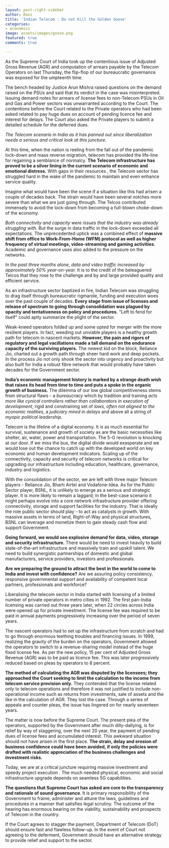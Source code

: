 ```yaml
---
layout: post-right-sidebar
author: Ravi
title: 'Indian Telecom : Do not Kill the Golden Goose'
categories:
- economics
image: assets/images/goose.png
featured: true
comments: true

---
```

As the Supreme Court of India took up the contentious issue of Adjusted Gross Revenue (AGR) and computation of arrears payable by the Telecom Operators on last Thursday, the flip-flop of our bureaucratic governance was exposed for the umpteenth time.

The bench headed by Justice Arun Mishra raised questions on the demand raised on the PSUs and said that its verdict in the case was misinterpreted. Issuing demand notes for arrears of license fees to non-Telecom PSUs in Oil and Gas and Power sectors  was unwarranted according to the Court. The contentions before the Court related to the Private operators who had been asked related to pay huge dues on account of pending licence fee and interest for delays. The Court also asked the Private players to submit a detailed schedule  for the deferred dues.

_The Telecom scenario in India as it has panned out since liberalization needs a serious and critical look at this juncture._

At this time, when the nation is reeling from the fall out of the pandemic lock-down and mass reverse migration, telecom has provided the life-line for regaining a semblance of normalcy. **The Telecom infrastructure has proved to be a silver lining in the current scenario of economic and emotional distress.** With gaps in their resources , the Telecom sector has struggled hard in the wake of the pandemic to maintain and even enhance service quality. 

Imagine what would have been the scene if a situation like this had arisen a couple of decades back. The strain would have been several notches more severe than what we are just going through. The Telcos contributed immensely to avoid the lock-down from becoming a full-blown choke-down of the economy. 

_Both connectivity and capacity were issues that the industry was already struggling with_. But the surge in data traffic in the lock-down exceeded all expectations. The unprecedented uptick was a combined effect of **massive shift from office to Work-From-Home (WFM) protocol as well as higher frequency of virtual meetings, video-streaming and gaming activities.**  Academic and governance uses also added to the pressure on the networks.

_In the past three months alone,  data and video traffic increased by approximately 50% year-on-year._ It is to the credit of the beleaguered Telcos that they rose to the challenge and by and large provided quality and efficient service.

As an infrastructure sector baptized in fire, Indian Telecom was struggling to drag itself through bureaucratic rigmarole, funding and execution woes over the past couple of decades. **Every stage from issue of licenses and release of spectrum to going through consolidation was plagued by opacity and tentativeness on policy and procedures.** “Left to fend for itself” could aptly summarize the plight of the sector.

Weak-kneed operators folded up and some opted for merger with the more resilient players. In fact, weeding out unviable players is a healthy growth path for telecom in nascent markets. **However, the pain and rigors of regulatory and legal vacillations made a tall demand on the endurance capacity of the surviving players.** The newest kid on the block, Reliance Jio, charted out a growth path through sheer hard work and deep pockets. In the process Jio not only shook the sector into urgency and proactivity but also built for India a robust fibre network that would probably have taken decades for the Government sector.

**India’s economic management history is marked by a strange death wish** **that raises its head from time to time and puts a spoke in the organic growth of business.** The dilemma of our low global competitiveness stems from structural flaws - a _bureaucracy_ which by tradition and training _acts more like cynical controllers rather than collaborators in execution of development_, rigid and constraining set of _laws, often not aligned to the economic realities_, a _judiciary mired in delays_ and above all a string of _myopic political leadership._ 

Telecom is the lifeline of a digital economy. It is as much essential for survival, sustenance and growth of society as are the basic necessities like shelter, air, water, power and transportation. The 5-G revolution is knocking at our door. If we miss the bus, the digital divide would exasperate and we would lose out the chance to catch up with the developed world on key economic and human development indicators. Scaling up of the connectivity, capacity and security of telecom networks is critical for upgrading our infrastructure including education, healthcare, governance, industry and logistics.

With the consolidation of the sector, we are left with three major Telecom players - Reliance Jio, Bharti Airtel and Vodafone-Idea. As for the Public Sector player, BSNL, it is unlikely to emerge as a serious and strategic player. It is more likely to remain a laggard; in the best-case scenario it might perhaps evolve into a core network  infrastructure provider offering connectivity, storage and support facilities for the industry. That is ideally the role public sector should play - to act as catalysts in growth. With massive assets in terms of land, Right-of-Way and physical structures, BSNL can leverage and monetize them to gain steady cash flow and support Government. 

**Going forward, we would see explosive demand for  data, video, storage and security infrastructure.**  There would be need to invest heavily to build state-of-the-art infrastructure and massively train and upskill talent. We need to build synergistic partnerships of domestic and global manufacturers, service providers, investors and professionals.

**Are we preparing the ground to attract the best in the world to come to India and invest with confidence?** Are we assuring policy consistency, responsive governmental support and availability of competent local partners, professionals and workforce?

Liberalising  the telecom sector in India started with licensing of a limited number of private operators in metro cities in 1992. The first pan-India licensing was carried out three years later, when 22 circles across India were opened up for private investment. The license fee was required to be paid in annual payments progressively increasing over the period of seven years. 

The nascent operators had to set up the infrastructure from scratch and had to go through enormous teething troubles and financing issues. In 1999, realizing the gravity of the burden on the operators, Government allowed the operators to switch to a revenue-sharing model instead of the huge fixed license fee. As per the new policy, 15 per cent of Adjusted Gross Revenue (AGR) was to be paid as licence fee. This was later progressively reduced based on pleas by operators to 8 percent.

**The method of calculating the AGR was disputed by the licensees; they approached the Court seeking to limit the calculation to the income from telecom service provision only.** They contended that the license related only to telecom operations and therefore it was not justified to include non-operational income such as returns from investments, sale of assets and the like in the calculation of AGR. They lost the case. Through a series of appeals and counter pleas, the issue has lingered on for nearly seventeen years. 

The matter is now before the Supreme Court. The present plea of the operators, supported by the Government after much dilly-dallying, is for relief by way of staggering, over the next 20 year, the payment of pending dues of license fees and accumulated interest. This awkward situation should not have arisen in the first place. **The strain, delay and erosion of business confidence could have been avoided, if only the policies were drafted with realistic appreciation of the business challenges and investment risks.**

Today, we are at a critical juncture requiring massive investment and speedy project execution . The much needed physical, economic and social infrastructure upgrade depends on seamless 5G capabilities.

**The questions that Supreme Court has asked are core to the transparency and rationale of sound governance**. It is primary responsibility of the Government to frame, administer and attune the laws, guidelines and procedures in a manner that satisfies legal scrutiny. The outcome of the hearing has enormous bearing on the viability, sustainability and prospects of Telecom in the country.

If the Court agrees to  stagger the payment, Department of Telecom (DoT) should ensure fast and flawless follow-up. In the event of Court not agreeing to the deferment, Government should have an alternative strategy to provide relief and support to the sector.